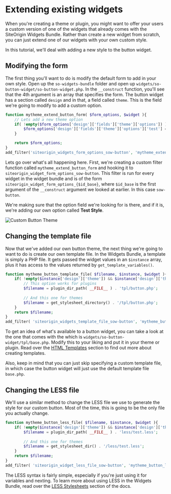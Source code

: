 # Extending existing widgets

When you're creating a theme or plugin, you might want to offer your users a custom version of one of the widgets that already comes with the SiteOrigin Widgets Bundle. Rather than create a new widget from scratch, you can just extend one of our widgets with your own custom style.

In this tutorial, we'll deal with adding a new style to the button widget.

## Modifying the form

The first thing you'll want to do is modify the default form to add in your own style. Open up the `so-widgets-bundle` folder and open up `widgets/so-button-widget/so-button-widget.php`. In the `__construct` function, you'll see that the 4th argument is an array that specifies the form. The button widget has a section called `design` and in that, a field called `theme`. This is the field we're going to modify to add a custom option.

```php
function mytheme_extend_button_form( $form_options, $widget ){
	// Lets add a new theme option
	if( !empty($form_options['design']['fields']['theme']['options']) ) {
		$form_options['design']['fields']['theme']['options']['test'] = __('Test Style', 'mytheme');
	}

	return $form_options;
}
add_filter('siteorigin_widgets_form_options_sow-button', 'mytheme_extend_button_form', 10, 2);
```

Lets go over what's all happening here. First, we're creating a custom filter function called `mytheme_extend_button_form` and hooking it to `siteorigin_widget_form_options_sow-button`. This filter is run for every widget in the widget bundle and is of the form `siteorigin_widget_form_options_{$id_base}`, where `$id_base` is the first argument of the `__construct` argument we looked at earlier. In this case `sow-button`.

We're making sure that the option field we're looking for is there, and if it is, we're adding our own option called **Test Style**.

![Custom Button Theme](images/custom-theme-field.png)

## Changing the template file

Now that we've added our own button theme, the next thing we're going to want to do is create our own template file. In the Widgets Bundle, a template is simply a PHP file. It gets passed the widget values in an `$instance` array, plus it has access to the values returned by `get_template_variables()`.

```php
function mytheme_button_template_file( $filename, $instance, $widget ){
	if( !empty($instance['design']['theme']) && $instance['design']['theme'] == 'test' ) {
		// This option works for plugins
		$filename = plugin_dir_path( __FILE__ ) . 'tpl/button.php';
		
		// And this one for themes
		$filename = get_stylesheet_directory() . '/tpl/button.php'; 
	}
	return $filename;
}
add_filter( 'siteorigin_widgets_template_file_sow-button', 'mytheme_button_template_file', 10, 3 );
```

To get an idea of what's available to a button widget, you can take a look at the one that comes with the which is `widgets/so-button-widget/tpl/base.php`. Modify this to your liking and put it in your theme or plugin. Read over the [HTML Templates](../templating/html-templates.md) section to find out more about creating templates.

Also, keep in mind that you can just skip specifying a custom template file, in which case the button widget will just use the default template file `base.php`.

## Changing the LESS file

We'll use a similar method to change the LESS file we use to generate the style for our custom button. Most of the time, this is going to be the only file you actually change.

```php
function mytheme_button_less_file( $filename, $instance, $widget ){
	if( !empty($instance['design']['theme']) && $instance['design']['theme'] == 'test' ) {
		$filename = plugin_dir_path( __FILE__ ) . 'less/test.less';
		
		// And this one for themes
		$filename = get_stylesheet_dir() . '/less/test.less'; 
	}
	return $filename;
}
add_filter( 'siteorigin_widget_less_file_sow-button', 'mytheme_button_less_file', 10, 3 );
```

The LESS syntax is fairly simple, especially if you're just using it for variables and nexting. To learn more about using LESS in the Widgets Bundle, read over the [LESS Stylesheets](../templating/less-stylesheets.md) section of the docs.